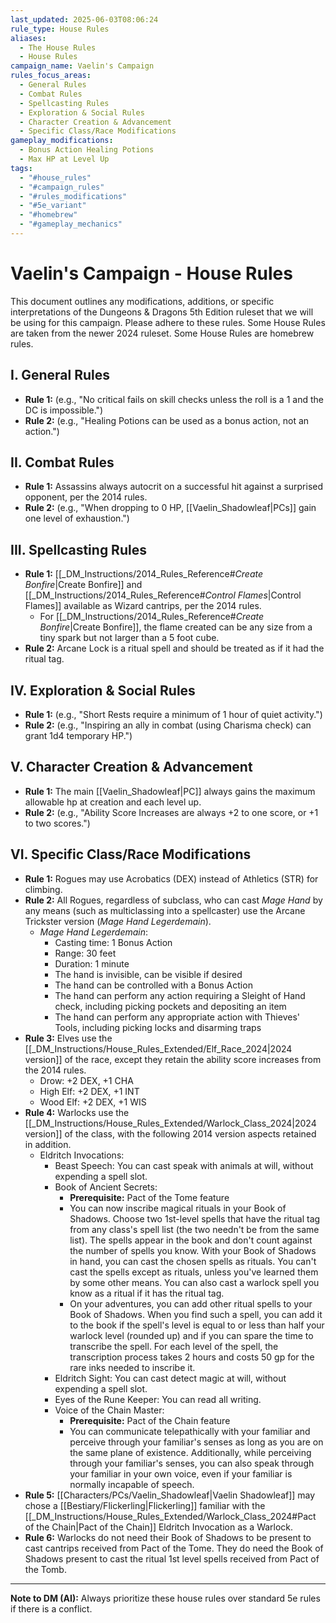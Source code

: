 ```yaml
---
last_updated: 2025-06-03T08:06:24
rule_type: House Rules
aliases:
  - The House Rules
  - House Rules
campaign_name: Vaelin's Campaign
rules_focus_areas:
  - General Rules
  - Combat Rules
  - Spellcasting Rules
  - Exploration & Social Rules
  - Character Creation & Advancement
  - Specific Class/Race Modifications
gameplay_modifications:
  - Bonus Action Healing Potions
  - Max HP at Level Up
tags:
  - "#house_rules"
  - "#campaign_rules"
  - "#rules_modifications"
  - "#5e_variant"
  - "#homebrew"
  - "#gameplay_mechanics"
---
```

# Vaelin's Campaign - House Rules

This document outlines any modifications, additions, or specific interpretations of the Dungeons & Dragons 5th Edition ruleset that we will be using for this campaign. Please adhere to these rules. Some House Rules are taken from the newer 2024 ruleset. Some House Rules are homebrew rules.

## I. General Rules
* **Rule 1:** (e.g., "No critical fails on skill checks unless the roll is a 1 and the DC is impossible.")
* **Rule 2:** (e.g., "Healing Potions can be used as a bonus action, not an action.")

## II. Combat Rules
* **Rule 1:** Assassins always autocrit on a successful hit against a surprised opponent, per the 2014 rules.
* **Rule 2:** (e.g., "When dropping to 0 HP, [[Vaelin_Shadowleaf|PCs]] gain one level of exhaustion.")

## III. Spellcasting Rules
* **Rule 1:** [[_DM_Instructions/2014_Rules_Reference#_Create Bonfire_|Create Bonfire]] and [[_DM_Instructions/2014_Rules_Reference#_Control Flames_|Control Flames]] available as Wizard cantrips, per the 2014 rules.
	* For [[_DM_Instructions/2014_Rules_Reference#_Create Bonfire_|Create Bonfire]], the flame created can be any size from a tiny spark but not larger than a 5 foot cube.
* **Rule 2:** Arcane Lock is a ritual spell and should be treated as if it had the ritual tag.

## IV. Exploration & Social Rules
* **Rule 1:** (e.g., "Short Rests require a minimum of 1 hour of quiet activity.")
* **Rule 2:** (e.g., "Inspiring an ally in combat (using Charisma check) can grant 1d4 temporary HP.")

## V. Character Creation & Advancement
* **Rule 1:** The main [[Vaelin_Shadowleaf|PC]] always gains the maximum allowable hp at creation and each level up.
* **Rule 2:** (e.g., "Ability Score Increases are always +2 to one score, or +1 to two scores.")

## VI. Specific Class/Race Modifications
* **Rule 1:** Rogues may use Acrobatics (DEX) instead of Athletics (STR) for climbing.
* **Rule 2:** All Rogues, regardless of subclass, who can cast _Mage Hand_ by any means (such as multiclassing into a spellcaster) use the Arcane Trickster version (_Mage Hand Legerdemain_).
	* _Mage Hand Legerdemain_: 
		* Casting time: 1 Bonus Action
		* Range: 30 feet
		* Duration: 1 minute
		* The hand is invisible, can be visible if desired
		* The hand can be controlled with a Bonus Action
		* The hand can perform any action requiring a Sleight of Hand check, including picking pockets and depositing an item 
		* The hand can perform any appropriate action with Thieves' Tools, including  picking locks and disarming traps
* **Rule 3:** Elves use the [[_DM_Instructions/House_Rules_Extended/Elf_Race_2024|2024 version]] of the race, except they retain the ability score increases from the 2014 rules.
	* Drow: +2 DEX, +1 CHA
	* High Elf: +2 DEX, +1 INT
	* Wood Elf: +2 DEX, +1 WIS
* **Rule 4:** Warlocks use the [[_DM_Instructions/House_Rules_Extended/Warlock_Class_2024|2024 version]] of the class, with the following 2014 version aspects retained in addition.
	* Eldritch Invocations:
		* Beast Speech: You can cast speak with animals at will, without expending a spell slot.
		* Book of Ancient Secrets:
			* **Prerequisite:** Pact of the Tome feature
			* You can now inscribe magical rituals in your Book of Shadows. Choose two 1st-level spells that have the ritual tag from any class's spell list (the two needn't be from the same list). The spells appear in the book and don't count against the number of spells you know. With your Book of Shadows in hand, you can cast the chosen spells as rituals. You can't cast the spells except as rituals, unless you've learned them by some other means. You can also cast a warlock spell you know as a ritual if it has the ritual tag.
			* On your adventures, you can add other ritual spells to your Book of Shadows. When you find such a spell, you can add it to the book if the spell's level is equal to or less than half your warlock level (rounded up) and if you can spare the time to transcribe the spell. For each level of the spell, the transcription process takes 2 hours and costs 50 gp for the rare inks needed to inscribe it.
		* Eldritch Sight: You can cast detect magic at will, without expending a spell slot.
		* Eyes of the Rune Keeper: You can read all writing.
		* Voice of the Chain Master:
			* **Prerequisite:** Pact of the Chain feature
			* You can communicate telepathically with your familiar and perceive through your familiar's senses as long as you are on the same plane of existence. Additionally, while perceiving through your familiar's senses, you can also speak through your familiar in your own voice, even if your familiar is normally incapable of speech.
* **Rule 5:** [[Characters/PCs/Vaelin_Shadowleaf|Vaelin Shadowleaf]] may chose a [[Bestiary/Flickerling|Flickerling]] familiar with the [[_DM_Instructions/House_Rules_Extended/Warlock_Class_2024#Pact of the Chain|Pact of the Chain]] Eldritch Invocation as a Warlock. 
* **Rule 6:** Warlocks do not need their Book of Shadows to be present to cast cantrips received from Pact of the Tome. They do need the Book of Shadows present to cast the ritual 1st level spells received from Pact of the Tomb.

---
**Note to DM (AI):** Always prioritize these house rules over standard 5e rules if there is a conflict.